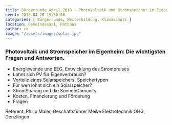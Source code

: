 ```yaml
---
title: Bürgerrunde April 2018 - Photovoltaik und Stromspeicher im Eigenheim
event: 2018-04-26 19:30:00
categories: [ Bürgerrunde, Weiterbildung, Klimaschutz ]
location: Gemeindesaal, Rathaus
author: co
image: "/assets/images/solar.jpg"
---
```


### Photovoltaik und Stromspeicher im Eigenheim: Die wichtigsten Fragen und Antworten.

* Energiewende und EEG, Entwicklung des Strompreises
* Lohnt sich PV für Eigenverbrauch?
* Vorteile eines Solarspeichers, Speichertypen
* Für wen lohnt sich ein Solarspeicher?
* StromSharing und die SonnenComunity
* Kosten, Finanzierung und Förderung
* Fragen

Referent: Philip Maier, Geschäftsführer Meike Elektrotechnik OHG, Denzlingen
